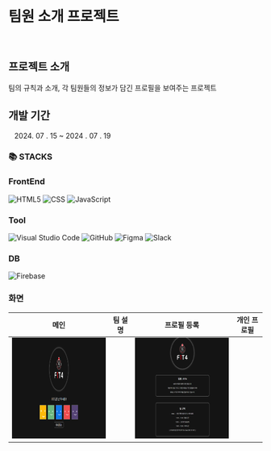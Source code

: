# 팀원 소개 프로젝트
<br>

## 프로젝트 소개
팀의 규칙과 소개, 각 팀원들의 정보가 담긴 프로필을 보여주는 프로젝트

## 개발 기간
  &nbsp;&nbsp;&nbsp;2024. 07 . 15 ~ 2024 . 07 . 19

### 📚 STACKS

### FrontEnd
![HTML5](https://img.shields.io/badge/html5-%23E34F26.svg?style=for-the-badge&logo=html5&logoColor=white)
![CSS](https://img.shields.io/badge/css3-%231572B6.svg?style=for-the-badge&logo=css3&logoColor=white)
![JavaScript](https://img.shields.io/badge/javascript-%23323330.svg?style=for-the-badge&logo=javascript&logoColor=%23F7DF1E)

### Tool
![Visual Studio Code](https://img.shields.io/badge/Visual%20Studio%20Code-0078d7.svg?style=for-the-badge&logo=visual-studio-code&logoColor=white)
![GitHub](https://img.shields.io/badge/github-%23121011.svg?style=for-the-badge&logo=github&logoColor=white)
![Figma](https://img.shields.io/badge/figma-%23F24E1E.svg?logo=figma&logoColor=white)
![Slack](https://img.shields.io/badge/Slack-4A154B?logo=slack&logoColor=white)

### DB
![Firebase](https://img.shields.io/badge/firebase-%23039BE5.svg?logo=firebase)

### 화면
| 메인 | 팀 설명  | 프로필 등록 | 개인 프로필 |
| :------------: | :------------: |:------------:|:------------:|
|<img src="https://github.com/firstTeamOnBoard/onBoard/blob/main/img/mainPage.png" width="300" height="200"/>||<img src="https://github.com/firstTeamOnBoard/onBoard/blob/main/img/teamPage.png" width="300" height="200"/>||<img src="https://github.com/firstTeamOnBoard/onBoard/blob/main/img/registerPage.png" width="300" height="200"/>||<img src="https://github.com/firstTeamOnBoard/onBoard/blob/main/img/infoPage.png" width="300" height="200"/>|
